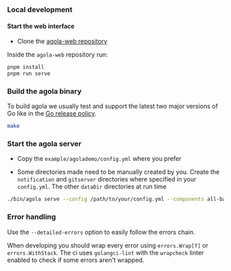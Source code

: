 ### Local development

#### Start the web interface

- Clone the [agola-web repository](https://github.com/agola-io/agola-web)

Inside the `agola-web` repository run:

``` sh
pnpm install
pnpm run serve
```

### Build the agola binary

To build agola we usually test and support the latest two major versions of Go like in the [Go release policy](https://golang.org/doc/devel/release.html#policy).

``` sh
make
```

### Start the agola server

- Copy the `example/agolademo/config.yml` where you prefer

- Some directories made need to be manually created by you. Create the `notification` and `gitserver` directories where specified in your `config.yml`. The other `dataDir` directories at run time

``` sh
./bin/agola serve --config /path/to/your/config.yml --components all-base,executor
```

### Error handling

Use the `--detailed-errors` option to easily follow the errors chain.

When developing you should wrap every error using `errors.Wrap[f]` or `errors.WithStack`. The ci uses `golangci-lint` with the `wrapcheck` linter enabled to check if some errors aren't wrapped.

